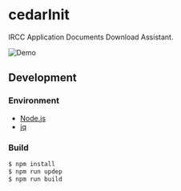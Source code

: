 # cedarInit
IRCC Application Documents Download Assistant.

![Demo](assets/demo.png)

## Development

### Environment

- [Node.js](https://nodejs.org/en/download/package-manager)
- [jq](https://stedolan.github.io/jq/download)

### Build

```bash
$ npm install
$ npm run updep
$ npm run build
```
